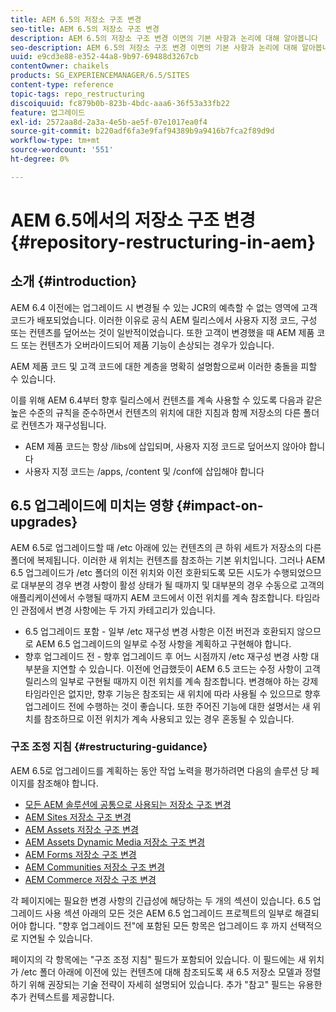 ```yaml
---
title: AEM 6.5의 저장소 구조 변경
seo-title: AEM 6.5의 저장소 구조 변경
description: AEM 6.5의 저장소 구조 변경 이면의 기본 사항과 논리에 대해 알아봅니다
seo-description: AEM 6.5의 저장소 구조 변경 이면의 기본 사항과 논리에 대해 알아봅니다
uuid: e9cd3e88-e352-44a8-9b97-69488d3267cb
contentOwner: chaikels
products: SG_EXPERIENCEMANAGER/6.5/SITES
content-type: reference
topic-tags: repo_restructuring
discoiquuid: fc879b0b-823b-4bdc-aaa6-36f53a33fb22
feature: 업그레이드
exl-id: 2572aa8d-2a3a-4e5b-ae5f-07e1017ea0f4
source-git-commit: b220adf6fa3e9faf94389b9a9416b7fca2f89d9d
workflow-type: tm+mt
source-wordcount: '551'
ht-degree: 0%

---
```


# AEM 6.5에서의 저장소 구조 변경{#repository-restructuring-in-aem}

## 소개 {#introduction}

AEM 6.4 이전에는 업그레이드 시 변경될 수 있는 JCR의 예측할 수 없는 영역에 고객 코드가 배포되었습니다. 이러한 이유로 공식 AEM 릴리스에서 사용자 지정 코드, 구성 또는 컨텐츠를 덮어쓰는 것이 일반적이었습니다. 또한 고객이 변경했을 때 AEM 제품 코드 또는 컨텐츠가 오버라이드되어 제품 기능이 손상되는 경우가 있습니다.

AEM 제품 코드 및 고객 코드에 대한 계층을 명확히 설명함으로써 이러한 충돌을 피할 수 있습니다.

이를 위해 AEM 6.4부터 향후 릴리스에서 컨텐츠를 계속 사용할 수 있도록 다음과 같은 높은 수준의 규칙을 준수하면서 컨텐츠의 위치에 대한 지침과 함께 저장소의 다른 폴더로 컨텐츠가 재구성됩니다.

* AEM 제품 코드는 항상 /libs에 삽입되며, 사용자 지정 코드로 덮어쓰지 않아야 합니다
* 사용자 지정 코드는 /apps, /content 및 /conf에 삽입해야 합니다

## 6.5 업그레이드에 미치는 영향 {#impact-on-upgrades}

AEM 6.5로 업그레이드할 때 /etc 아래에 있는 컨텐츠의 큰 하위 세트가 저장소의 다른 폴더에 복제됩니다. 이러한 새 위치는 컨텐츠를 참조하는 기본 위치입니다. 그러나 AEM 6.5 업그레이드가 /etc 폴더의 이전 위치와 이전 호환되도록 모든 시도가 수행되었으므로 대부분의 경우 변경 사항이 활성 상태가 될 때까지 및 대부분의 경우 수동으로 고객의 애플리케이션에서 수행될 때까지 AEM 코드에서 이전 위치를 계속 참조합니다. 타임라인 관점에서 변경 사항에는 두 가지 카테고리가 있습니다.

* 6.5 업그레이드 포함 - 일부 /etc 재구성 변경 사항은 이전 버전과 호환되지 않으므로 AEM 6.5 업그레이드의 일부로 수정 사항을 계획하고 구현해야 합니다.
* 향후 업그레이드 전 - 향후 업그레이드 후 어느 시점까지 /etc 재구성 변경 사항 대부분을 지연할 수 있습니다. 이전에 언급했듯이 AEM 6.5 코드는 수정 사항이 고객 릴리스의 일부로 구현될 때까지 이전 위치를 계속 참조합니다. 변경해야 하는 강제 타임라인은 없지만, 향후 기능은 참조되는 새 위치에 따라 사용될 수 있으므로 향후 업그레이드 전에 수행하는 것이 좋습니다. 또한 주어진 기능에 대한 설명서는 새 위치를 참조하므로 이전 위치가 계속 사용되고 있는 경우 혼동될 수 있습니다.

### 구조 조정 지침 {#restructuring-guidance}

AEM 6.5로 업그레이드를 계획하는 동안 작업 노력을 평가하려면 다음의 솔루션 당 페이지를 참조해야 합니다.

* [모든 AEM 솔루션에 공통으로 사용되는 저장소 구조 변경](/help/sites-deploying/all-repository-restructuring-in-aem-6-5.md)
* [AEM Sites 저장소 구조 변경](/help/sites-deploying/sites-repository-restructuring-in-aem-6-5.md)
* [AEM Assets 저장소 구조 변경](/help/sites-deploying/assets-repository-restructuring-in-aem-6-5.md)
* [AEM Assets Dynamic Media 저장소 구조 변경](/help/sites-deploying/dynamicmedia-repository-restructuring-in-aem-6-5.md)
* [AEM Forms 저장소 구조 변경](/help/sites-deploying/forms-repository-restructuring-in-aem-6-5.md)
* [AEM Communities 저장소 구조 변경](/help/sites-deploying/communities-repository-restructuring-in-aem-6-5.md)
* [AEM Commerce 저장소 구조 변경](/help/sites-deploying/ecommerce-repository-restructuring-in-aem-6-5.md)

각 페이지에는 필요한 변경 사항의 긴급성에 해당하는 두 개의 섹션이 있습니다. 6.5 업그레이드 사용 섹션 아래의 모든 것은 AEM 6.5 업그레이드 프로젝트의 일부로 해결되어야 합니다. &quot;향후 업그레이드 전&quot;에 포함된 모든 항목은 업그레이드 후 까지 선택적으로 지연될 수 있습니다.

페이지의 각 항목에는 &quot;구조 조정 지침&quot; 필드가 포함되어 있습니다. 이 필드에는 새 위치가 /etc 폴더 아래에 이전에 있는 컨텐츠에 대해 참조되도록 새 6.5 저장소 모델과 정렬하기 위해 권장되는 기술 전략이 자세히 설명되어 있습니다. 추가 &quot;참고&quot; 필드는 유용한 추가 컨텍스트를 제공합니다.
